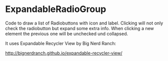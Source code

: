# ExpandableRadioGroup

Code to draw a list of Radiobuttons with icon and label. Clicking will not only check the radiobutton but expand some extra info. When clicking a new element the previous one will be unchecked und collapsed.

It uses Expandable Recycler View by Big Nerd Ranch:

http://bignerdranch.github.io/expandable-recycler-view/

